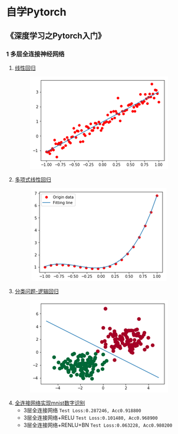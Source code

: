 # 自学Pytorch
## 《深度学习之Pytorch入门》
### 1 多层全连接神经网络
1. [线性回归](https://github.com/alfredtorres/learn_Python/blob/master/Pytorch/LinearRregression.py)
<div align="center">
<img src="https://github.com/alfredtorres/learn_Python/blob/master/Pytorch/images/linear%20regression.png">
</div>

2. [多项式线性回归](https://github.com/alfredtorres/learn_Python/blob/master/Pytorch/PolyRregreesion.py)
<div align="center">
<img src="https://github.com/alfredtorres/learn_Python/blob/master/Pytorch/images/poly%20regression.png">
</div>

3. [分类问题-逻辑回归](https://github.com/alfredtorres/learn_Python/blob/master/Pytorch/LogisticRegression.py)
<div align="center">
<img src="https://github.com/alfredtorres/learn_Python/blob/master/Pytorch/images/logistic%20regression.png">
</div>

4. [全连接网络实现mnist数字识别](https://github.com/alfredtorres/learn_Python/blob/master/Pytorch/mnist.md)  
   * 3层全连接网络           `Test Loss:0.287246, Acc0.918800`
   * 3层全连接网络+RELU      `Test Loss:0.101480, Acc0.968900`
   * 3层全连接网络+RENLU+BN  `Test Loss:0.063228, Acc0.980200`
